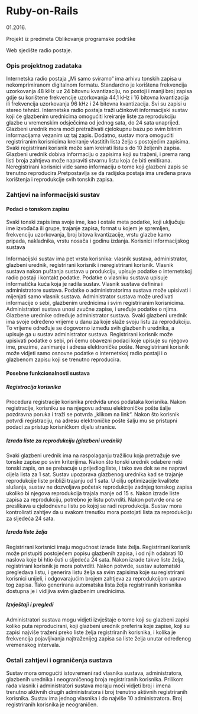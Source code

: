 # Ruby-on-Rails #
01.2016.

Projekt iz predmeta Oblikovanje programske podrške

Web sjedište radio postaje.

### Opis projektnog zadataka ###

Internetska radio postaja „Mi samo sviramo“ ima arhivu tonskih zapisa u nekomprimiranom
digitalnom formatu. Standardno je korištena frekvencija uzorkovanja 48 kHz uz 24 bitovnu
kvantizaciju, no postoji i manji broj zapisa gdje su korištene frekvencije uzorkovanja
44,1 kHz i 16 bitovna kvantizacija ili frekvencija uzorkovanja 96 kHz i 24 bitovna
kvantizacija. Svi su zapisi u stereo tehnici.
Internetska radio postaja traži učinkovit informacijski sustav koji će glazbenim urednicima
omogućiti kreiranje liste za reprodukciju glazbe u vremenskim odsječcima od jednog sata, do
24 sata unaprijed. Glazbeni urednik mora moći pretraživati cjelokupnu bazu po svim bitnim
informacijama vezanim uz taj zapis. Dodatno, sustav mora omogućiti registriranim
korisnicima kreiranje vlastitih lista želja s postojećim zapisima. Svaki registrirani korisnik
može sam kreirati listu s do 10 željenih zapisa. Glazbeni urednik dobiva informaciju o
zapisima koji su traženi, i prema rang listi broja zahtjeva može napraviti stvarnu listu koja će
biti emitirana. Neregistrirani korisnici vide samo informaciju o tome koji glazbeni zapis se
trenutno reproducira.Pretpostavlja se da radijska postaja ima uređena prava korištenja i
reprodukcije svih tonskih zapisa.

### Zahtjevi na informacijski sustav ###

#### Podaci o tonskom zapisu ####

Svaki tonski zapis ima svoje ime, kao i ostale meta podatke, koji uključuju ime izvođača ili
grupe, trajanje zapisa, format u kojem je spremljen, frekvenciju uzorkovanja, broj bitova
kvantizacije, vrstu glazbe kamo pripada, nakladnika, vrstu nosača i godinu izdanja.
Korisnici informacijskog sustava

Informacijski sustav ima pet vrsta korisnika: vlasnik sustava, administrator, glazbeni urednik,
registrirani korisnik i neregistrirani korisnik.
Vlasnik sustava nakon puštanja sustava u produkciju, upisuje podatke o internetskoj radio
postaji i kontakt podatke. Podatke o vlasniku sustava upisuje informatička kuća koja je radila
sustav. Vlasnik sustava definira i administratore sustava. Podatke o administratorima sustava
može upisivati i mijenjati samo vlasnik sustava.
Administrator sustava može uređivati informacije o sebi, glazbenim urednicima i svim
registriranim korisnicima. Administratori sustava unosi zvučne zapise, i uređuje podatke o
njima.
Glazbene urednike određuje administrator sustava. Svaki glazbeni urednik ima svoje
određeno vrijeme u danu za koje slaže svoju listu za reprodukciju. To vrijeme određuje se
dogovorno između svih glazbenih urednika, a upisuje ga u sustav administrator sustava.
Registrirani korisnik može upisivati podatke o sebi, pri čemu obavezni podaci koje upisuje su
njegovo ime, prezime, zanimanje i adresa elektroničke pošte.
Neregistrirani korisnik može vidjeti samo osnovne podatke o internetskoj radio postaji i o
glazbenom zapisu koji se trenutno reproducira.

#### Posebne funkcionalnosti sustava ####

##### Registracija korisnika #####

Procedura registracije korisnika predviđa unos podataka korisnika. Nakon registracije,
korisniku se na njegovu adresu elektroničke pošte šalje pozdravna poruka i traži se potvrda
„klikom na link“. Nakon što korisnik potvrdi registraciju, na adresu elektroničke pošte šalju
mu se pristupni podaci za pristup korisničkom dijelu stranice.

##### Izrada liste za reprodukciju (glazbeni urednik) #####

Svaki glazbeni urednik ima na raspolaganju tražilicu koja pretražuje sve tonske zapise po
svim kriterijima. Nakon što tonski urednik odabere neki tonski zapis, on se prebacuje u
prijedlog liste, i tako sve dok se ne napravi cijela lista za 1 sat. Sustav upozorava glazbenog
urednika kad se trajanje reprodukcije liste približi trajanju od 1 sata. U cilju optimizacije
kvalitete slušanja, sustav ne dozvoljava početak reprodukcije zadnjeg tonskog zapisa ukoliko
bi njegova reprodukcija trajala manje od 15 s. Nakon izrade liste zapisa za reprodukciju,
potrebno je listu potvrditi. Nakon potvrde ona se preslikava u cjelodnevnu listu po kojoj se
radi reprodukcija. Sustav mora kontrolirati zahtjev da u svakom trenutku mora postojati lista
za reprodukciju za sljedeća 24 sata.

##### Izrada liste želja #####

Registrirani korisnici imaju mogućnost izrade liste želja. Registrirani korisnik može pristupiti
postojećem popisu glazbenih zapisa, i od njih odabrati 10 naslova koje bi htio čuti u sljedeća
24 sata. Nakon izrade takve liste želja, registrirani korisnik je mora potvrditi. Nakon potvrde,
sustav automatski pregledava listu, i generira listu želja sa svim zapisima koje su registrirani
korisnici unijeli, i odgovarajućim brojem zahtjeva za reprodukcijom upravo tog zapisa. Tako
generirana automatska lista želja registriranih korisnika dostupna je i vidljiva svim glazbenim
urednicima.

##### Izvještaji i pregledi #####

Administratori sustava mogu vidjeti izvještaje o tome koji su glazbeni zapisi koliko puta
reproducirani, koji glazbeni urednik preferira koje zapise, koji su zapisi najviše traženi preko
liste želja registriranih korisnika, i kolika je frekvencija pojavljivanja najtraženijeg zapisa sa
liste želja unutar određenog vremenskog intervala.

### Ostali zahtjevi i ograničenja sustava ###

Sustav mora omogućiti istovremeni rad vlasnika sustava, administratora, glazbenih urednika i
neograničenog broja registriranih korisnika. Prilikom rada vlasnik i administratori sustava
moraju moći vidjeti broj i imena trenutno aktivnih drugih administratora i broj trenutno
aktivnih registriranih korisnika.
Sustav ima jednog vlasnika i do najviše 10 administratora. Broj registriranih korisnika je
neograničen.
